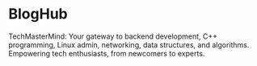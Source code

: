 # BlogHub
TechMasterMind: Your gateway to backend development, C++ programming, Linux admin, networking, data structures, and algorithms. Empowering tech enthusiasts, from newcomers to experts.
